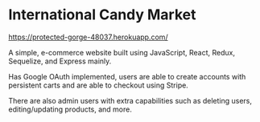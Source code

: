 # International Candy Market

https://protected-gorge-48037.herokuapp.com/

A simple, e-commerce website built using JavaScript, React, Redux, Sequelize, and Express mainly.

Has Google OAuth implemented, users are able to create accounts with persistent carts and are able to checkout using Stripe.

There are also admin users with extra capabilities such as deleting users, editing/updating products, and more.

